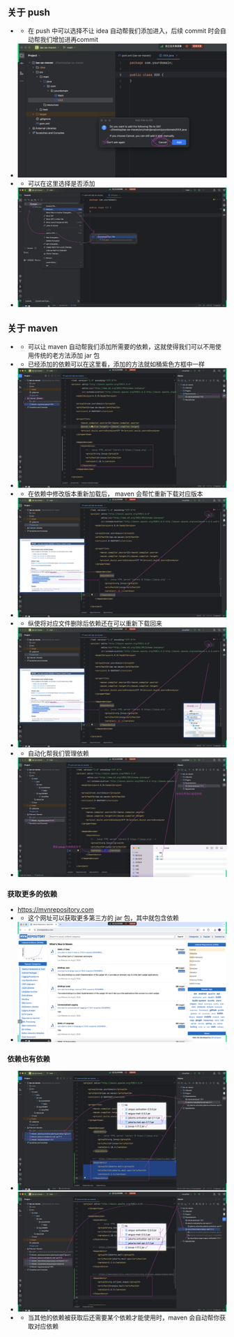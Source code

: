 ## 关于 push
- - 在 push 中可以选择不让 idea 自动帮我们添加进入，后续 commit 时会自动帮我们增加进再commit
- ![img_1.png](img_1.png)
- - 可以在这里选择是否添加
- ![img_2.png](img_2.png)

## 关于 maven
- - 可以让 maven 自动帮我们添加所需要的依赖，这就使得我们可以不用使用传统的老方法添加 jar 包
- - 已经添加的依赖可以在这里看，添加的方法就如桶紫色方框中一样
- ![img_3.png](img_3.png)
- - 在依赖中修改版本重新加载后， maven 会帮忙重新下载对应版本
- ![img_4.png](img_4.png)
- - 纵使将对应文件删除后依赖还在可以重新下载回来
- ![img_5.png](img_5.png)
- - 自动化帮我们管理依赖
- ![img_6.png](img_6.png)

### 获取更多的依赖
- https://mvnrepository.com
- - 这个网址可以获取更多第三方的 jar 包，其中就包含依赖
- ![img_7.png](img_7.png)

### 依赖也有依赖
- ![img_8.png](img_8.png)
- ![img_9.png](img_9.png)
- - 当其他的依赖被获取后还需要某个依赖才能使用时，maven 会自动帮你获取对应依赖